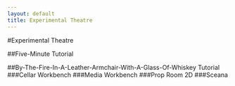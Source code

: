 ```yaml
---
layout: default
title: Experimental Theatre
---
```


#Experimental Theatre

##Five-Minute Tutorial

##By-The-Fire-In-A-Leather-Armchair-With-A-Glass-Of-Whiskey Tutorial
###Cellar Workbench
###Media Workbench
###Prop Room 2D
###Sceana